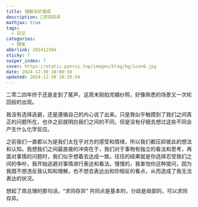 ```yaml
---
title: 理解与价值观
description: 🥧求同存异
mathjax: true
tags:
  - 日记
categories:
  - 随笔
abbrlink: 20241230d
sticky: 7
swiper_index: 7
cover: https://static.panrui.top/images/blog/bg/icon6.jpg
date: 2024-12-30 10:00:50
updated: 2024-12-30 10:20:54
---
```


二零二四年终于还是走到了尾声，这周末刚拍完婚纱照，好像熟悉的场景又一次轮回般的出现。

我没有选择逃避，还是遵循自己的内心说了出来。只是我似乎触摸到了我们之间真正的问题所在，也许之前就明白我们之间的不同，但是没有仔细去想过这些不同会产生什么化学反应。

之前我们一直都以为是我们太在乎对方的感受和情绪，所以我们都压抑彼此的想法和认知。我想我们之间最直接的冲突在于，我们对于事物有独立的看法和思考，再面对事情的问题时，我们似乎想着去达成一致。往往的结果就是你选择忍受我们之间的争吵，我开始逃避对事情进行表达和看法。慢慢的，我害怕你这种提问，因为我既不想违反我认知和理解，也不想去表达出和你相反的看点，从而造成了我无法表达的状况。

想起了周总理的那句话，“求同存异” 共同点是基本的，分歧是局部的，可以求同存异。